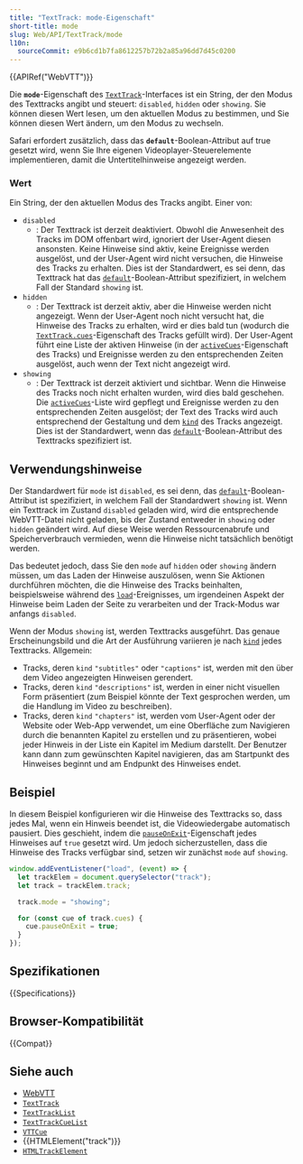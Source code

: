 ```yaml
---
title: "TextTrack: mode-Eigenschaft"
short-title: mode
slug: Web/API/TextTrack/mode
l10n:
  sourceCommit: e9b6cd1b7fa8612257b72b2a85a96dd7d45c0200
---
```


{{APIRef("WebVTT")}}

Die **`mode`**-Eigenschaft des [`TextTrack`](/de/docs/Web/API/TextTrack)-Interfaces ist ein String, der den Modus des Texttracks angibt und steuert: `disabled`, `hidden` oder `showing`. Sie können diesen Wert lesen, um den aktuellen Modus zu bestimmen, und Sie können diesen Wert ändern, um den Modus zu wechseln.

Safari erfordert zusätzlich, dass das **`default`**-Boolean-Attribut auf true gesetzt wird, wenn Sie Ihre eigenen Videoplayer-Steuerelemente implementieren, damit die Untertitelhinweise angezeigt werden.

### Wert

Ein String, der den aktuellen Modus des Tracks angibt. Einer von:

- `disabled`
  - : Der Texttrack ist derzeit deaktiviert. Obwohl die Anwesenheit des Tracks im DOM offenbart wird, ignoriert der User-Agent diesen ansonsten. Keine Hinweise sind aktiv, keine Ereignisse werden ausgelöst, und der User-Agent wird nicht versuchen, die Hinweise des Tracks zu erhalten. Dies ist der Standardwert, es sei denn, das Texttrack hat das [`default`](/de/docs/Web/HTML/Reference/Elements/track#default)-Boolean-Attribut spezifiziert, in welchem Fall der Standard `showing` ist.
- `hidden`
  - : Der Texttrack ist derzeit aktiv, aber die Hinweise werden nicht angezeigt. Wenn der User-Agent noch nicht versucht hat, die Hinweise des Tracks zu erhalten, wird er dies bald tun (wodurch die [`TextTrack.cues`](/de/docs/Web/API/TextTrack/cues)-Eigenschaft des Tracks gefüllt wird). Der User-Agent führt eine Liste der aktiven Hinweise (in der [`activeCues`](/de/docs/Web/API/TextTrack/activeCues)-Eigenschaft des Tracks) und Ereignisse werden zu den entsprechenden Zeiten ausgelöst, auch wenn der Text nicht angezeigt wird.
- `showing`
  - : Der Texttrack ist derzeit aktiviert und sichtbar. Wenn die Hinweise des Tracks noch nicht erhalten wurden, wird dies bald geschehen. Die [`activeCues`](/de/docs/Web/API/TextTrack/activeCues)-Liste wird gepflegt und Ereignisse werden zu den entsprechenden Zeiten ausgelöst; der Text des Tracks wird auch entsprechend der Gestaltung und dem [`kind`](/de/docs/Web/API/TextTrack/kind) des Tracks angezeigt. Dies ist der Standardwert, wenn das [`default`](/de/docs/Web/HTML/Reference/Elements/track#default)-Boolean-Attribut des Texttracks spezifiziert ist.

## Verwendungshinweise

Der Standardwert für `mode` ist `disabled`, es sei denn, das [`default`](/de/docs/Web/HTML/Reference/Elements/track#default)-Boolean-Attribut ist spezifiziert, in welchem Fall der Standardwert `showing` ist. Wenn ein Texttrack im Zustand `disabled` geladen wird, wird die entsprechende WebVTT-Datei nicht geladen, bis der Zustand entweder in `showing` oder `hidden` geändert wird. Auf diese Weise werden Ressourcenabrufe und Speicherverbrauch vermieden, wenn die Hinweise nicht tatsächlich benötigt werden.

Das bedeutet jedoch, dass Sie den `mode` auf `hidden` oder `showing` ändern müssen, um das Laden der Hinweise auszulösen, wenn Sie Aktionen durchführen möchten, die die Hinweise des Tracks beinhalten, beispielsweise während des [`load`](/de/docs/Web/API/Window/load_event)-Ereignisses, um irgendeinen Aspekt der Hinweise beim Laden der Seite zu verarbeiten und der Track-Modus war anfangs `disabled`.

Wenn der Modus `showing` ist, werden Texttracks ausgeführt. Das genaue Erscheinungsbild und die Art der Ausführung variieren je nach [`kind`](/de/docs/Web/API/TextTrack/kind) jedes Texttracks. Allgemein:

- Tracks, deren `kind` `"subtitles"` oder `"captions"` ist, werden mit den über dem Video angezeigten Hinweisen gerendert.
- Tracks, deren `kind` `"descriptions"` ist, werden in einer nicht visuellen Form präsentiert (zum Beispiel könnte der Text gesprochen werden, um die Handlung im Video zu beschreiben).
- Tracks, deren `kind` `"chapters"` ist, werden vom User-Agent oder der Website oder Web-App verwendet, um eine Oberfläche zum Navigieren durch die benannten Kapitel zu erstellen und zu präsentieren, wobei jeder Hinweis in der Liste ein Kapitel im Medium darstellt. Der Benutzer kann dann zum gewünschten Kapitel navigieren, das am Startpunkt des Hinweises beginnt und am Endpunkt des Hinweises endet.

## Beispiel

In diesem Beispiel konfigurieren wir die Hinweise des Texttracks so, dass jedes Mal, wenn ein Hinweis beendet ist, die Videowiedergabe automatisch pausiert. Dies geschieht, indem die [`pauseOnExit`](/de/docs/Web/API/TextTrackCue/pauseOnExit)-Eigenschaft jedes Hinweises auf `true` gesetzt wird. Um jedoch sicherzustellen, dass die Hinweise des Tracks verfügbar sind, setzen wir zunächst `mode` auf `showing`.

```js
window.addEventListener("load", (event) => {
  let trackElem = document.querySelector("track");
  let track = trackElem.track;

  track.mode = "showing";

  for (const cue of track.cues) {
    cue.pauseOnExit = true;
  }
});
```

## Spezifikationen

{{Specifications}}

## Browser-Kompatibilität

{{Compat}}

## Siehe auch

- [WebVTT](/de/docs/Web/API/WebVTT_API)
- [`TextTrack`](/de/docs/Web/API/TextTrack)
- [`TextTrackList`](/de/docs/Web/API/TextTrackList)
- [`TextTrackCueList`](/de/docs/Web/API/TextTrackCueList)
- [`VTTCue`](/de/docs/Web/API/VTTCue)
- {{HTMLElement("track")}}
- [`HTMLTrackElement`](/de/docs/Web/API/HTMLTrackElement)
